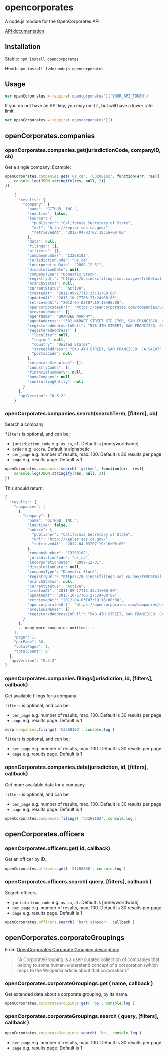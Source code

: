 # opencorporates

A node.js module for the OpenCorporates API.

[API documentation](http://api.opencorporates.com/documentation/REST-API-introduction)

## Installation

Stable: `npm install opencorporates`

Head: `npm install fvdm/nodejs-opencorporates`

## Usage

```js
var openCorporates = require('opencorporates')('YOUR_API_TOKEN')
```

If you do not have an API key, you may omit it, but will have a lower rate limit:

```js
var openCorporates = require('opencorporates')()
```

## openCorporates.companies

### openCorporates.companies.get(jurisdictionCode, companyID, cb)

Get a single company. Example:

```js
openCorporates.companies.get('us_ca', 'C3268102', function(err, res){
	console.log(JSON.stringify(res, null, 2))
})
```

```js
	{
	  "results": {
	    "company": {
	      "name": "GITHUB, INC.",
	      "inactive": false,
	      "source": {
	        "publisher": "California Secretary of State",
	        "url": "http://kepler.sos.ca.gov/",
	        "retrievedAt": "2012-04-03T07:19:16+00:00"
	      },
	      "data": null,
	      "filings": [],
	      "officers": [],
	      "companyNumber": "C3268102",
	      "jurisdictionCode": "us_ca",
	      "incorporationDate": "2009-12-31",
	      "dissolutionDate": null,
	      "companyType": "Domestic Stock",
	      "registryUrl": "https://businessfilings.sos.ca.gov/frmDetail.asp?CorpID=03268102",
	      "branchStatus": null,
	      "currentStatus": "Active",
	      "createdAt": "2011-09-17T15:33:31+00:00",
	      "updatedAt": "2013-10-27T06:27:24+00:00",
	      "retrievedAt": "2012-04-03T07:19:16+00:00",
	      "opencorporatesUrl": "https://opencorporates.com/companies/us_ca/C3268102",
	      "previousNames": [],
	      "agentName": "BRANDEE MURPHY",
	      "agentAddress": "582 MARKET STREET STE 1700, SAN FRANCISCO, CA 94104",
	      "registeredAddressInFull": "548 4TH STREET, SAN FRANCISCO, CA 94107",
	      "registeredAddress": {
	        "locality": null,
	        "region": null,
	        "country": "United States",
	        "streetAddress": "548 4TH STREET, SAN FRANCISCO, CA 94107",
	        "postalCode": null
	      },
	      "corporateGroupings": [],
	      "industryCodes": [],
	      "financialSummary": null,
	      "homeCompany": null,
	      "controllingEntity": null
	    }
	  },
	  "apiVersion": "0.3.2"
	}
```

### openCorporates.companies.search(searchTerm, [filters], cb)

Search a company.

`filters` is optional, and can be:

 - `jurisdiction_code` e.g. `us_ca`, `nl`. Default is [none/worldwide]
 - `order` e.g. `score`. Default is alphabetic
 - `per_page` e.g. number of results, max. 100. Default is 30 results per page
 - `page` e.g. results page. Default is 1

```js
openCorporates.companies.search( 'github', function(err, res){
	console.log(JSON.stringify(res, null, 2))
})
```

This should return:

```js
{
  "results": {
    "companies": [
      {
        "company": {
          "name": "GITHUB, INC.",
          "inactive": false,
          "source": {
            "publisher": "California Secretary of State",
            "url": "http://kepler.sos.ca.gov/",
            "retrievedAt": "2012-04-03T07:19:16+00:00"
          },
          "companyNumber": "C3268102",
          "jurisdictionCode": "us_ca",
          "incorporationDate": "2009-12-31",
          "dissolutionDate": null,
          "companyType": "Domestic Stock",
          "registryUrl": "https://businessfilings.sos.ca.gov/frmDetail.asp?CorpID=03268102",
          "branchStatus": null,
          "currentStatus": "Active",
          "createdAt": "2011-09-17T15:33:31+00:00",
          "updatedAt": "2013-10-27T06:27:24+00:00",
          "retrievedAt": "2012-04-03T07:19:16+00:00",
          "opencorporatesUrl": "https://opencorporates.com/companies/us_ca/C3268102",
          "previousNames": [],
          "registeredAddressInFull": "548 4TH STREET, SAN FRANCISCO, CA 94107"
        }
      },
      ...many more companies omitted....
    ],
    "page": 1,
    "perPage": 30,
    "totalPages": 1,
    "totalCount": 9
  },
  "apiVersion": "0.3.2"
}
```

### openCorporates.companies.filings(jurisdiction, id, [filters], callback)

Get available filings for a company.

`filters` is optional, and can be:

 - `per_page` e.g. number of results, max. 100. Default is 30 results per page
 - `page` e.g. results page. Default is 1

```js
corp.companies.filings( 'C3268102', console.log )
```

`filters` is optional, and can be:

 - `per_page` e.g. number of results, max. 100. Default is 30 results per page
 - `page` e.g. results page. Default is 1


### openCorporates.companies.data(jurisdiction, id, [filters], callback)

Get more available data for a company.

`filters` is optional, and can be:

 - `per_page` e.g. number of results, max. 100. Default is 30 results per page
 - `page` e.g. results page. Default is 1

```js
openCorporates.companies.filings( 'C3268102', console.log )
```

## openCorporates.officers

### openCorporates.officers.get( id, callback)

Get an officer by ID.

```js
openCorporates.officers.get( '21200360', console.log )
```


### openCorporates.officers.search( query, [filters], callback )

Search officers.

- `jurisdiction_code` e.g. `us_ca`, `nl`. Default is [none/worldwide]
- `per_page` e.g. number of results, max. 100. Default is 30 results per page
- `page` e.g. results page. Default is 1


```js
openCorporates.officers.search( 'bart simpson', callback )
```

## openCorporates.corporateGroupings

From [OpenCorporates Corporate Grouping description:](http://blog.opencorporates.com/2011/06/01/introducing-corporategroupings-where-fuzzy-concepts-meet-legal-entities/)


> "A CorporateGrouping is a user-curated collection of companies that belong to some human-understand concept of a corporation (which maps to the Wikipedia article about that corporation)."




### openCorporates.corporateGroupings.get ( name, callback )

Get extended data about a corporate grouping, by its name.

```js
openCorporates.corporateGroupings.get( 'bp', console.log )
```


### openCorporates.corporateGroupings.search ( query, [filters], callback )

```js
openCorporates.corporateGroupings.search( 'bp', console.log )
```

- `per_page` e.g. number of results, max. 100. Default is 30 results per page
- `page` e.g. results page. Default is 1



